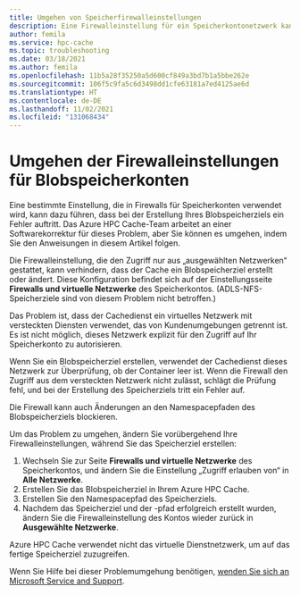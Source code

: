 ```yaml
---
title: Umgehen von Speicherfirewalleinstellungen
description: Eine Firewalleinstellung für ein Speicherkontonetzwerk kann zu Fehlern beim Erstellen eines Azure-Blobspeicherziels in Azure HPC Cache führen. Dieser Artikel bietet eine Problemumgehung für die Einschränkung, bis eine Softwarekorrektur vorhanden ist.
author: femila
ms.service: hpc-cache
ms.topic: troubleshooting
ms.date: 03/18/2021
ms.author: femila
ms.openlocfilehash: 11b5a28f35250a5d600cf849a3bd7b1a5bbe262e
ms.sourcegitcommit: 106f5c9fa5c6d3498dd1cfe63181a7ed4125ae6d
ms.translationtype: HT
ms.contentlocale: de-DE
ms.lasthandoff: 11/02/2021
ms.locfileid: "131068434"
---
```

# <a name="work-around-blob-storage-account-firewall-settings"></a>Umgehen der Firewalleinstellungen für Blobspeicherkonten

Eine bestimmte Einstellung, die in Firewalls für Speicherkonten verwendet wird, kann dazu führen, dass bei der Erstellung Ihres Blobspeicherziels ein Fehler auftritt. Das Azure HPC Cache-Team arbeitet an einer Softwarekorrektur für dieses Problem, aber Sie können es umgehen, indem Sie den Anweisungen in diesem Artikel folgen.

Die Firewalleinstellung, die den Zugriff nur aus „ausgewählten Netzwerken“ gestattet, kann verhindern, dass der Cache ein Blobspeicherziel erstellt oder ändert. Diese Konfiguration befindet sich auf der Einstellungsseite **Firewalls und virtuelle Netzwerke** des Speicherkontos. (ADLS-NFS-Speicherziele sind von diesem Problem nicht betroffen.)

Das Problem ist, dass der Cachedienst ein virtuelles Netzwerk mit versteckten Diensten verwendet, das von Kundenumgebungen getrennt ist. Es ist nicht möglich, dieses Netzwerk explizit für den Zugriff auf Ihr Speicherkonto zu autorisieren.

Wenn Sie ein Blobspeicherziel erstellen, verwendet der Cachedienst dieses Netzwerk zur Überprüfung, ob der Container leer ist. Wenn die Firewall den Zugriff aus dem versteckten Netzwerk nicht zulässt, schlägt die Prüfung fehl, und bei der Erstellung des Speicherziels tritt ein Fehler auf.

Die Firewall kann auch Änderungen an den Namespacepfaden des Blobspeicherziels blockieren.

Um das Problem zu umgehen, ändern Sie vorübergehend Ihre Firewalleinstellungen, während Sie das Speicherziel erstellen:

1. Wechseln Sie zur Seite **Firewalls und virtuelle Netzwerke** des Speicherkontos, und ändern Sie die Einstellung „Zugriff erlauben von“ in **Alle Netzwerke**.
1. Erstellen Sie das Blobspeicherziel in Ihrem Azure HPC Cache.
1. Erstellen Sie den Namespacepfad des Speicherziels.
1. Nachdem das Speicherziel und der -pfad erfolgreich erstellt wurden, ändern Sie die Firewalleinstellung des Kontos wieder zurück in **Ausgewählte Netzwerke**.

Azure HPC Cache verwendet nicht das virtuelle Dienstnetzwerk, um auf das fertige Speicherziel zuzugreifen.

Wenn Sie Hilfe bei dieser Problemumgehung benötigen, [wenden Sie sich an Microsoft Service and Support](hpc-cache-support-ticket.md).
